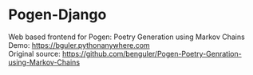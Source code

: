 # Pogen-Django
Web based frontend for Pogen: Poetry Generation using Markov Chains
<br/>
Demo: https://bguler.pythonanywhere.com
<br />
Original source: https://github.com/benguler/Pogen-Poetry-Genration-using-Markov-Chains
